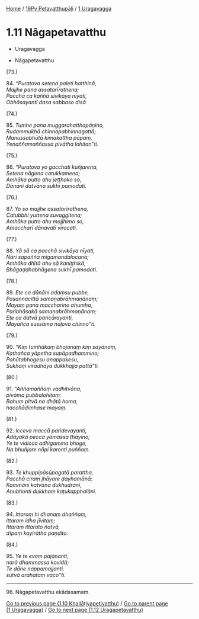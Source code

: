 
[Home](/) / [19Pv Petavatthupāḷi](...md) / [1 Uragavagga](../19Pv/1.md)

# 1.11 Nāgapetavatthu

* Uragavagga

* Nāgapetavatthu

(73.)

84\. _“Puratova setena paleti hatthinā,_  
_Majjhe pana assatarīrathena;_  
_Pacchā ca kaññā sivikāya nīyati,_  
_Obhāsayantī dasa sabbaso disā._  


(74.)

85\. _Tumhe pana muggarahatthapāṇino,_  
_Rudammukhā chinnapabhinnagattā;_  
_Manussabhūtā kimakattha pāpaṃ,_  
_Yenaññamaññassa pivātha lohitan”ti._  


(75.)

86\. _“Puratova yo gacchati kuñjarena,_  
_Setena nāgena catukkamena;_  
_Amhāka putto ahu jeṭṭhako so,_  
_Dānāni datvāna sukhī pamodati._  


(76.)

87\. _Yo so majjhe assatarīrathena,_  
_Catubbhi yuttena suvaggitena;_  
_Amhāka putto ahu majjhimo so,_  
_Amaccharī dānavatī virocati._  


(77.)

88\. _Yā sā ca pacchā sivikāya nīyati,_  
_Nārī sapaññā migamandalocanā;_  
_Amhāka dhītā ahu sā kaniṭṭhikā,_  
_Bhāgaḍḍhabhāgena sukhī pamodati._  


(78.)

89\. _Ete ca dānāni adaṃsu pubbe,_  
_Pasannacittā samaṇabrāhmaṇānaṃ;_  
_Mayaṃ pana maccharino ahumha,_  
_Paribhāsakā samaṇabrāhmaṇānaṃ;_  
_Ete ca datvā paricārayanti,_  
_Mayañca sussāma naḷova chinno”ti._  


(79.)

90\. _“Kiṃ tumhākaṃ bhojanaṃ kiṃ sayānaṃ,_  
_Kathañca yāpetha supāpadhammino;_  
_Pahūtabhogesu anappakesu,_  
_Sukhaṃ virādhāya dukkhajja pattā”ti._  


(80.)

91\. _“Aññamaññaṃ vadhitvāna,_  
_pivāma pubbalohitaṃ;_  
_Bahuṃ pitvā na dhātā homa,_  
_nacchādimhase mayaṃ._  


(81.)

92\. _Icceva maccā paridevayanti,_  
_Adāyakā pecca yamassa ṭhāyino;_  
_Ye te vidicca adhigamma bhoge,_  
_Na bhuñjare nāpi karonti puññaṃ._  


(82.)

93\. _Te khuppipāsūpagatā parattha,_  
_Pacchā ciraṃ jhāyare ḍayhamānā;_  
_Kammāni katvāna dukhudrāni,_  
_Anubhonti dukkhaṃ kaṭukapphalāni._  


(83.)

94\. _Ittaraṃ hi dhanaṃ dhaññaṃ,_  
_ittaraṃ idha jīvitaṃ;_  
_Ittaraṃ ittarato ñatvā,_  
_dīpaṃ kayirātha paṇḍito._  


(84.)

95\. _Ye te evaṃ pajānanti,_  
_narā dhammassa kovidā;_  
_Te dāne nappamajjanti,_  
_sutvā arahataṃ vaco”ti._  


---

96\. Nāgapetavatthu ekādasamaṃ.



[Go to previous page (1.10 Khallāṭiyapetivatthu)](1.10.md) / [Go to parent page (1 Uragavagga)](../19Pv/1.md) / [Go to next page (1.12 Uragapetavatthu)](1.12.md)


